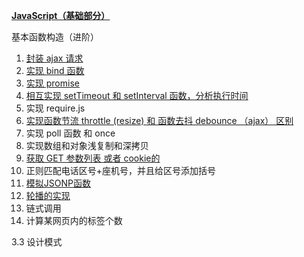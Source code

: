 [**JavaScript（基础部分）**](/javascript/ji-chu.md)



基本函数构造（进阶）

1. [封装 ajax 请求](/javascript/ajax.md)
2. [实现 bind 函数](/javascript/bind.md)
3. [实现 promise](/javascript/promise.md)
4. [相互实现 setTimeout 和 setInterval 函数，分析执行时间](/javascript/settimeout-and-setinterval.md)
5. 实现 require.js
6. [实现函数节流 throttle \(resize\) 和 函数去抖 debounce （ajax） 区别](/javascript/han-shu-jie-liu-he-han-shu-qu-dou.md)
7. 实现 poll 函数 和 once
8. 实现数组和对象浅复制和深拷贝
9. [获取 GET 参数列表 或者 cookie的](/javascript/deepcopy.md)
10. 正则匹配电话区号+座机号，并且给区号添加括号
11. [模拟JSONP函数](/javascript/deepcopy.md)
12. [轮播的实现](/javascript/lun-bo-tu.md)
13. 链式调用
14. 计算某网页内的标签个数

3.3 设计模式

